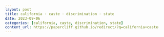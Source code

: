 ```yaml
---
layout: post
title: california · caste · discrimination · state
date: 2023-09-06
categories: [california, caste, discrimination, state]
content_url: https://papercliff.github.io/redirect/?q=california+caste+discrimination+state&tbs=cdr:1,cd_min:9/5/2023,cd_max:9/7/2023
---
```

